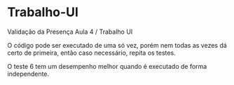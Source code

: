 # Trabalho-UI
Validação da Presença Aula 4 / Trabalho UI

O código pode ser executado de uma só vez, porém nem todas as vezes dá certo de primeira, então caso necessário, repita os testes.


O teste 6 tem um desempenho melhor quando é executado de forma independente.
